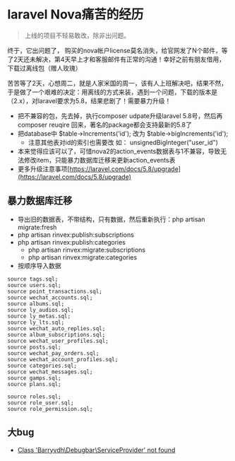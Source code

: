 # laravel Nova痛苦的经历

> 上线的项目不轻易敢改，除非出问题。

终于，它出问题了， 购买的nova帐户license莫名消失，给官网发了N个邮件，等了2天还未解决，第4天早上才和客服邮件有正常的沟通！幸好之前有朋友借用，下载过离线包（赠人玫瑰）

苦苦等了2天，心想周二，就是人家米国的周一，该有人上班解决吧，结果不然，于是做了一个艰难的决定：用离线的方式来装，遇到一个问题，下载的版本是（2.x），对laravel要求为5.8，结果悲剧了！需要暴力升级！

- 把不兼容的包，先去掉，执行composer udpate升级laravel 5.8号，然后再composer reuqire 回来，著名的package都会支持最新的5.8了
- 把database中 $table->Increments('id'); 改为 $table->bigIncrements('id');
	- 注意其他表对id的索引也需要改 如： unsignedBigInteger("user_id")
- 本来觉得应该可以了，可惜nova2的action_events数据表与1不兼容，导致无法修改item，只能暴力数据库迁移来更新action_events表
- 更多升级注意事项[https://laravel.com/docs/5.8/upgrade](https://laravel.com/docs/5.8/upgrade)

## 暴力数据库迁移

- 导出旧的数据表，不带结构，只有数据，然后重新执行：php artisan migrate:fresh
- php artisan rinvex:publish:subscriptions 
- php artisan rinvex:publish:categories 
	- php artisan rinvex:migrate:subscriptions
	- php artisan rinvex:migrate:categories
- 按顺序导入数据

```
source tags.sql;
source users.sql;
source point_transactions.sql;
source wechat_accounts.sql;
source albums.sql;
source ly_audios.sql;
source ly_metas.sql;
source ly_lts.sql;
source wechat_auto_replies.sql;
source album_subscriptions.sql;
source wechat_user_profiles.sql;
source posts.sql;
source wechat_pay_orders.sql;
source wechat_account_profiles.sql;
source categories.sql;
source wechat_messages.sql;
source gamps.sql;
source plans.sql;

source roles.sql;
source role_user.sql;
source role_permission.sql;
```

## 大bug

- [Class 'Barryvdh\Debugbar\ServiceProvider' not found](https://github.com/barryvdh/laravel-debugbar/issues/480)
